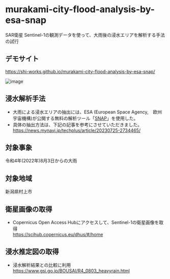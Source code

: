 # murakami-city-flood-analysis-by-esa-snap
SAR衛星 Sentinel-1の観測データを使って、大雨後の浸水エリアを解析する手法の試行

## デモサイト
https://shi-works.github.io/murakami-city-flood-analysis-by-esa-snap/

![image](https://github.com/shi-works/murakami-city-flood-analysis-by-esa-snap/assets/71203808/d56e2d34-e43e-42d0-9a70-16b9162b069d)

## 浸水解析手法
- 大雨による浸水エリアの抽出には、ESA (European Space Agency,　欧州宇宙機構)が公開する無料の解析ツール「[SNAP](https://step.esa.int/main/download/snap-download/)」を使用した。
- 具体の抽出方法は、下記の記事を参考にさせていただきました。
https://news.mynavi.jp/techplus/article/20230725-2734465/

## 対象事象
令和4年(2022年)8月3日からの大雨

## 対象地域
新潟県村上市

## 衛星画像の取得
- Copernicus Open Access Hubにアクセスして、Sentinel-1の衛星画像を取得  
https://scihub.copernicus.eu/dhus/#/home

## 浸水推定図の取得
- 浸水解析結果との比較に利用  
https://www.gsi.go.jp/BOUSAI/R4_0803_heavyrain.html
